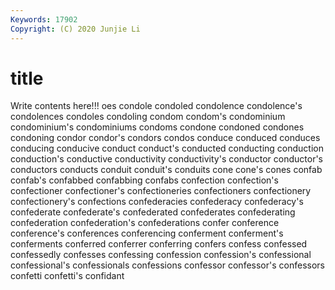 ```yaml
---
Keywords: 17902
Copyright: (C) 2020 Junjie Li
---
```


# title

Write contents here!!!
oes 
condole 
condoled
condolence 
condolence's 
condolences 
condoles 
condoling 
condom 
condom's 
condominium 
condominium's 
condominiums
condoms 
condone 
condoned 
condones 
condoning 
condor 
condor's 
condors 
condos 
conduce
conduced 
conduces 
conducing 
conducive 
conduct 
conduct's 
conducted 
conducting 
conduction 
conduction's
conductive 
conductivity 
conductivity's 
conductor 
conductor's 
conductors 
conducts 
conduit 
conduit's 
conduits
cone 
cone's 
cones 
confab 
confab's 
confabbed 
confabbing 
confabs 
confection 
confection's
confectioner 
confectioner's 
confectioneries 
confectioners 
confectionery 
confectionery's 
confections 
confederacies 
confederacy 
confederacy's
confederate 
confederate's 
confederated 
confederates 
confederating 
confederation 
confederation's 
confederations 
confer 
conference
conference's 
conferences 
conferencing 
conferment 
conferment's 
conferments 
conferred 
conferrer 
conferring 
confers
confess 
confessed 
confessedly 
confesses 
confessing 
confession 
confession's 
confessional 
confessional's 
confessionals
confessions 
confessor 
confessor's 
confessors 
confetti 
confetti's 
confidant 
